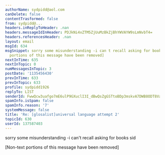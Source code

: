 ```yaml
---
authorName: sydpidd@aol.com
canDelete: false
contentTrasformed: false
from: sydpidd@...
headers.inReplyToHeader: .nan
headers.messageIdInHeader: PDJkNi4xZTM5ZjUuMzBkZjBhYWVAYW9sLmNvbT4=
headers.referencesHeader: .nan
layout: email
msgId: 634
msgSnippet: sorry some misunderstanding -i can t recall asking for books sid [Non-text
  portions of this message have been removed]
nextInTime: 635
nextInTopic: 0
numMessagesInTopic: 3
postDate: '1135456430'
prevInTime: 633
prevInTopic: 633
profile: sydpidd1926
replyTo: LIST
senderId: FwwQcw3uafgo7mE6ulP9GXuclI3I_dBwQsZgGSTtoBDp3mskvA7DWB8ODT8VaZUjabjWtC10
spamInfo.isSpam: false
spamInfo.reason: '7'
systemMessage: false
title: 'Re: [glosalist]universal language attempt 2'
topicId: 630
userId: 137587403
---
```


sorry some misunderstanding -i can't recall asking for books 
sid


[Non-text portions of this message have been removed]


